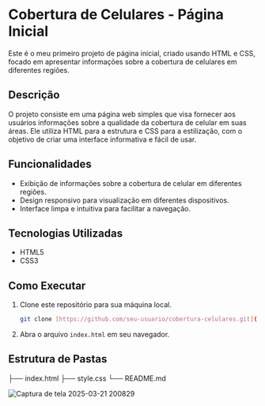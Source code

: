 # Cobertura de Celulares - Página Inicial

Este é o meu primeiro projeto de página inicial, criado usando HTML e CSS, focado em apresentar informações sobre a cobertura de celulares em diferentes regiões.

## Descrição

O projeto consiste em uma página web simples que visa fornecer aos usuários informações sobre a qualidade da cobertura de celular em suas áreas. Ele utiliza HTML para a estrutura e CSS para a estilização, com o objetivo de criar uma interface informativa e fácil de usar.

## Funcionalidades

* Exibição de informações sobre a cobertura de celular em diferentes regiões.
* Design responsivo para visualização em diferentes dispositivos.
* Interface limpa e intuitiva para facilitar a navegação.

## Tecnologias Utilizadas

* HTML5
* CSS3

## Como Executar

1.  Clone este repositório para sua máquina local.
    ```bash
    git clone [https://github.com/seu-usuario/cobertura-celulares.git](https://www.google.com/search?q=https://github.com/AlessandraSantanna/projetocss.git)
    ```
2.  Abra o arquivo `index.html` em seu navegador.

## Estrutura de Pastas

├── index.html
├── style.css
└── README.md

![Captura de tela 2025-03-21 200829](https://github.com/user-attachments/assets/9ed97e30-890c-47e8-b1f1-7e8c8644d097)
